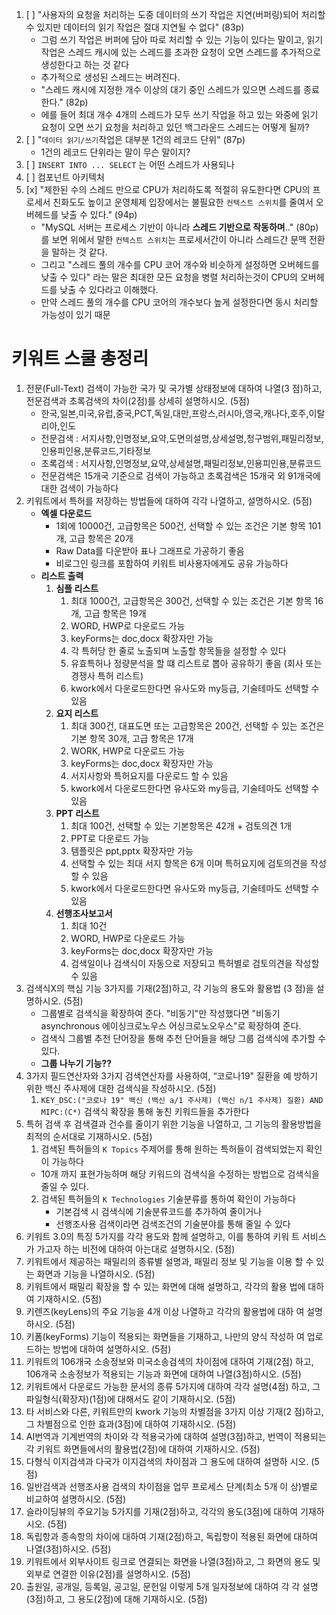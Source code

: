 1. [ ] "사용자의 요청을 처리하는 도중 데이터의 쓰기 작업은 지연(버퍼링)되어 처리할 수 있지만 데이터의 읽기 작업은 절대 지연될 수 없다" (83p)
   - 그럼 쓰기 작업은 버퍼에 담아 따로 처리할 수 있는 기능이 있다는 말이고, 읽기 작업은 스레드 캐시에 있는 스레드를 초과한 요청이 오면 스레드를 추가적으로 생성한다고 하는 것 같다
   - 추가적으로 생성된 스레드는 버려진다. 
   - "스레드 캐시에 지정한 개수 이상의 대기 중인 스레드가 있으면 스레드를 종료한다." (82p)
   - 에를 들어 최대 개수 4개의 스레드가 모두 쓰기 작업을 하고 있는 와중에 읽기 요청이 오면 쓰기 요청을 처리하고 있던 백그라운드 스레드는 어떻게 될까?
2. [ ] "`데이터 읽기/쓰기`작업은 대부분 1건의 레코드 단위" (87p)
   - 1건의 레코드 단위라는 말이 무슨 말이지?
3. [ ] `INSERT INTO ... SELECT` 는 어떤 스레드가 사용되나
4. [ ] 컴포넌트 아키텍처
5. [x] "제한된 수의 스레드 만으로 CPU가 처리하도록 적절히 유도한다면 CPU의 프로세서 친화도도 높이고 운영체제 입장에서는 불필요한 `컨텍스트 스위치`를 줄여서 오버헤드를 낮출 수 있다." (94p)
   - "MySQL 서버는 프로세스 기반이 아니라 **스레드 기반으로 작동하며**.." (80p)를 보면 위에서 말한  `컨텍스트 스위치`는 프로세서간이 아니라 스레드간 문맥 전환을 말하는 것 같다.
   - 그리고 "스레드 풀의 개수를 CPU 코어 개수와 비슷하게 설정하면 오버헤드를 낮출 수 있다" 라는 말은 최대한 모든 요청을 병렬 처리하는것이 CPU의 오버헤드를 낮출 수 있다라고 이해했다.
   - 만약 스레드 풀의 개수를 CPU 코어의 개수보다 높게 설정한다면 동시 처리할 가능성이 있기 때문




# 키워트 스쿨 총정리

1. 전문(Full-Text) 검색이 가능한 국가 및 국가별 상태정보에 대하여 나열(3 점)하고, 전문검색과 초록검색의 차이(2점)를 상세히 설명하시오. (5점) 
   - 한국,일본,미국,유럽,중국,PCT,독일,대만,프랑스,러시아,영국,캐나다,호주,이탈리아,인도
   - 전문검색 : 서지사항,인명정보,요약,도면의설명,상세설명,청구범위,패밀리정보,인용피인용,분류코드,기타정보
   - 초록검색 : 서지사항,인명정보,요약,상세설명,패밀리정보,인용피인용,분류코드
   - 전문검색은 15개국 기준으로 검색이 가능하고 초록검색은 15개국 외 91개국에 대한 검색이 가능하다
2. 키워트에서 특허를 저장하는 방법들에 대하여 각각 나열하고, 설명하시오. (5점) 
   - **엑셀 다운로드**
     - 1회에 10000건, 고급항목은 500건, 선택할 수 있는 조건은 기본 항목 101개, 고급 항목은 20개
     - Raw Data를 다운받아 표나 그래프로 가공하기 좋음
     - 비로그인 링크를 포함하여 키워트 비사용자에게도 공유 가능하다
   - **리스트 출력**
     1. **심플 리스트**
        1. 최대 1000건, 고급항목은 300건, 선택할 수 있는 조건은 기본 항목 16개, 고급 항목은 19개
        2. WORD, HWP로 다운로드 가능
        3. keyForms는 doc,docx 확장자만 가능
        4. 각 특허당 한 줄로 노출되며 노출할 항목들을 설정할 수 있다
        5. 유효특허나 정량분석을 할 떄 리스트로 뽑아 공유하기 좋음 (회사 또는 경쟁사 특허 리스트)
        6. kwork에서 다운로드한다면 유사도와 my등급, 기술테마도 선택할 수 있음
     2. **요지 리스트**
        1. 최대 300건, 대표도면 또는 고급항목은 200건, 선택할 수 있는 조건은 기본 항목 30개, 고급 항목은 17개
        2. WORK, HWP로 다운로드 가능
        3. keyForms는 doc,docx 확장자만 가능
        4. 서지사항와 특허요지를 다운로드 할 수 있음
        5. kwork에서 다운로드한다면 유사도와 my등급, 기술테마도 선택할 수 있음
     3. **PPT 리스트** 
        1. 최대 100건, 선택할 수 있는 기본항목은 42개 + 검토의견 1개
        2. PPT로 다운로드 가능
        3. 템플릿은 ppt,pptx 확장자만 가능
        4. 선택할 수 있는 최대 서지 항목은 6개 이며 특허요지에 검토의견을 작성할 수 있음
        5. kwork에서 다운로드한다면 유사도와 my등급, 기술테마도 선택할 수 있음
     4. **선행조사보고서**
        1. 최대 10건
        2. WORD, HWP로 다운로드 가능
        3. keyForms는 doc,docx 확장자만 가능
        4. 검색일이나 검색식이 자동으로 저장되고 특허별로 검토의견을 작성할 수 있음
3. 검색식X의 핵심 기능 3가지를 기재(2점)하고, 각 기능의 용도와 활용법 (3 점)을 설명하시오. (5점)
   - 그룹별로 검색식을 확장하여 준다. "비동기"만 작성했다면 "비동기 asynchronous 에이싱크로노우스 어싱크로노오우스"로 확장하여 준다.
   - 검색식 그룹별 추천 단어장을 통해 추천 단어들을 해당 그룹 검색식에 추가할 수 있다.
   - **그룹 나누기 기능??**
4. 3가지 필드연산자와 3가지 검색연산자를 사용하여, “코로나19" 질환을 예 방하기 위한 백신 주사제에 대한 검색식을 작성하시오. (5점) 
   1. `KEY_DSC:("코로나 19" 백신 (백신 a/1 주사제) (백신 n/1 주사제) 질환) AND MIPC:(C*)` 검색식 확장을 통해 놓친 키워드들을 추가한다
5. 특허 검색 후 검색결과 건수를 줄이기 위한 기능을 나열하고, 그 기능의 활용방법을 최적의 순서대로 기재하시오. (5점) 
   1. 검색된 특허들의 `K Topics` 주제어를 통해 원하는 특허들이 검색되었는지 확인이 가능하다
     - 10개 까지 표현가능하며 해당 키워드의 검색식을 수정하는 방법으로 검색식을 줄일 수 있다.
   2. 검색된 특허들의 `K Technologies` 기술분류를 통하여 확인이 가능하다
      - 기본검색 시 검색식에 기술분류코드를 추가하여 줄이거나
      - 선행조사용 검색이라면 검색조건의 기술분야를 통해 줄일 수 있다
6. 키워트 3.0의 특징 5가지를 각각 용도와 함께 설명하고, 이를 통하여 키워 트 서비스가 가고자 하는 비전에 대하여 아는대로 설명하시오. (5점) 
7. 키워트에서 제공하는 패밀리의 종류별 설명과, 패밀리 정보 및 기능을 이용 할 수 있는 화면과 기능을 나열하시오. (5점) 
8. 키워트에서 패밀리 확장을 할 수 있는 화면에 대해 설명하고, 각각의 활용 법에 대하여 기재하시오. (5점) 
9.  키렌즈(keyLens)의 주요 기능을 4개 이상 나열하고 각각의 활용법에 대하 여 설명하시오. (5점) 
10. 키폼(keyForms) 기능이 적용되는 화면들을 기재하고, 나만의 양식 작성하 여 업로드하는 방법에 대하여 설명하시오. (5점) 
11. 키워트의 106개국 소송정보와 미국소송검색의 차이점에 대하여 기재(2점) 하고, 106개국 소송정보가 적용되는 기능과 화면에 대하여 나열(3점)하시오. 
(5점) 
1.  키워트에서 다운로드 가능한 문서의 종류 5가지에 대하여 각각 설명(4점) 하고, 그 파일형식(확장자)(1점)에 대해서도 같이 기재하시오. (5점) 
2.  타 서비스와 다른, 키워트만의 kwork 기능의 차별점을 3가지 이상 기재(2 점)하고, 그 차별점으로 인한 효과(3점)에 대하여 기재하시오. (5점) 
3.  AI번역과 기계번역의 차이와 각 적용국가에 대하여 설명(3점)하고, 번역이 적용되는 각 키워트 화면들에서의 활용법(2점)에 대하여 기재하시오. (5점) 
4.  다형식 이지검색과 다국가 이지검색의 차이점과 그 용도에 대하여 설명하 시오. (5점) 
5.  일반검색과 선행조사용 검색의 차이점을 업무 프로세스 단계(최소 5개 이 상)별로 비교하여 설명하시오. (5점) 
6.  슬라이딩뷰의 주요기능 5가지를 기재(2점)하고, 각각의 용도(3점)에 대하여 기재하시오. (5점) 
7.  독립항과 종속항의 차이에 대하여 기재(2점)하고, 독립항이 적용된 화면에 
대하여 나열(3점)하시오. (5점) 
1.  키워트에서 외부사이트 링크로 연결되는 화면을 나열(3점)하고, 그 화면의 용도 및 외부로 연결한 이유(2점)를 설명하시오. (5점) 
2.  출원일, 공개일, 등록일, 공고일, 문헌일 이렇게 5개 일자정보에 대하여 각 각 설명(3점)하고, 그 용도(2점)에 대해 기재하시오. (5점) 